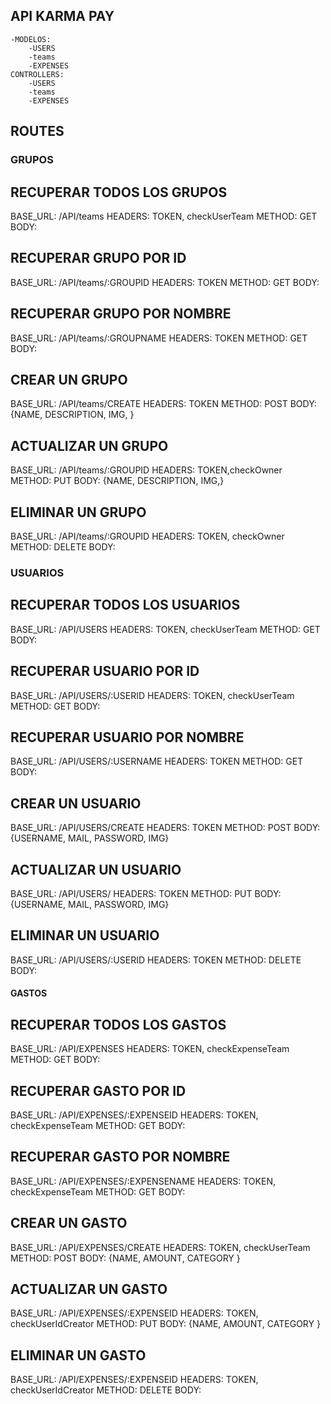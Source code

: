 
## API KARMA PAY
    -MODELOS:
        -USERS
        -teams
        -EXPENSES
    CONTROLLERS:
        -USERS
        -teams
        -EXPENSES

## ROUTES

### GRUPOS

## RECUPERAR TODOS LOS GRUPOS
BASE_URL: /API/teams
HEADERS: TOKEN, checkUserTeam
METHOD: GET
BODY:

## RECUPERAR GRUPO POR ID
BASE_URL: /API/teams/:GROUPID
HEADERS: TOKEN
METHOD: GET
BODY:

## RECUPERAR GRUPO POR NOMBRE
BASE_URL: /API/teams/:GROUPNAME
HEADERS: TOKEN
METHOD: GET
BODY:

## CREAR UN GRUPO
BASE_URL: /API/teams/CREATE
HEADERS: TOKEN
METHOD: POST
BODY: {NAME, DESCRIPTION, IMG, }

## ACTUALIZAR UN GRUPO
BASE_URL: /API/teams/:GROUPID
HEADERS: TOKEN,checkOwner
METHOD: PUT
BODY: {NAME, DESCRIPTION, IMG,}

## ELIMINAR UN GRUPO
BASE_URL: /API/teams/:GROUPID
HEADERS: TOKEN, checkOwner
METHOD: DELETE
BODY: 

### USUARIOS

## RECUPERAR TODOS LOS USUARIOS
BASE_URL: /API/USERS
HEADERS: TOKEN, checkUserTeam
METHOD: GET
BODY:

## RECUPERAR USUARIO POR ID
BASE_URL: /API/USERS/:USERID
HEADERS: TOKEN, checkUserTeam
METHOD: GET
BODY:

## RECUPERAR USUARIO POR NOMBRE
BASE_URL: /API/USERS/:USERNAME
HEADERS: TOKEN
METHOD: GET
BODY:

## CREAR UN USUARIO
BASE_URL: /API/USERS/CREATE
HEADERS: TOKEN
METHOD: POST
BODY: {USERNAME, MAIL, PASSWORD, IMG}

## ACTUALIZAR UN USUARIO
BASE_URL: /API/USERS/
HEADERS: TOKEN
METHOD: PUT
BODY: {USERNAME, MAIL, PASSWORD, IMG}

## ELIMINAR UN USUARIO
BASE_URL: /API/USERS/:USERID
HEADERS: TOKEN
METHOD: DELETE
BODY: 

#### GASTOS

## RECUPERAR TODOS LOS GASTOS
BASE_URL: /API/EXPENSES
HEADERS: TOKEN, checkExpenseTeam
METHOD: GET
BODY:

## RECUPERAR GASTO POR ID
BASE_URL: /API/EXPENSES/:EXPENSEID
HEADERS: TOKEN, checkExpenseTeam
METHOD: GET
BODY:

## RECUPERAR GASTO POR NOMBRE
BASE_URL: /API/EXPENSES/:EXPENSENAME
HEADERS: TOKEN, checkExpenseTeam
METHOD: GET
BODY:

## CREAR UN GASTO
BASE_URL: /API/EXPENSES/CREATE
HEADERS: TOKEN, checkUserTeam
METHOD: POST
BODY: {NAME, AMOUNT, CATEGORY }

## ACTUALIZAR UN GASTO
BASE_URL: /API/EXPENSES/:EXPENSEID
HEADERS: TOKEN, checkUserIdCreator
METHOD: PUT
BODY: {NAME, AMOUNT, CATEGORY }

## ELIMINAR UN GASTO
BASE_URL: /API/EXPENSES/:EXPENSEID
HEADERS: TOKEN, checkUserIdCreator
METHOD: DELETE
BODY: 